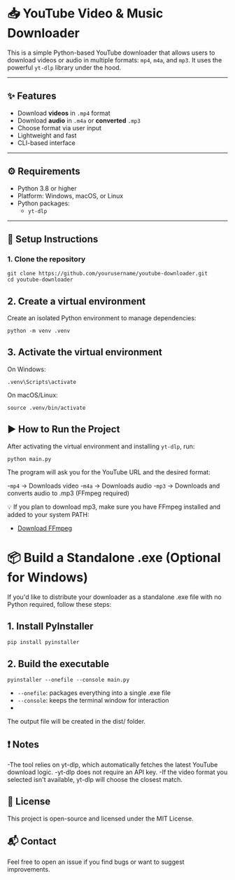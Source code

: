 # 📥 YouTube Video & Music Downloader

This is a simple Python-based YouTube downloader that allows users to download videos or audio in multiple formats: `mp4`, `m4a`, and `mp3`. It uses the powerful `yt-dlp` library under the hood.

---

## ✨ Features

- Download **videos** in `.mp4` format
- Download **audio** in `.m4a` or **converted** `.mp3`
- Choose format via user input
- Lightweight and fast
- CLI-based interface

---

## ⚙️ Requirements

- Python 3.8 or higher
- Platform: Windows, macOS, or Linux
- Python packages:
  - `yt-dlp`

---

## 🔧 Setup Instructions

### 1. Clone the repository

```
git clone https://github.com/yourusername/youtube-downloader.git
cd youtube-downloader
```

## 2. Create a virtual environment

Create an isolated Python environment to manage dependencies:
```
python -m venv .venv
```

## 3. Activate the virtual environment

On Windows:
```
.venv\Scripts\activate
```

On macOS/Linux:
```
source .venv/bin/activate
```

## ▶️ How to Run the Project

After activating the virtual environment and installing `yt-dlp`, run:
```
python main.py
```
The program will ask you for the YouTube URL and the desired format:

-`mp4` → Downloads video
-`m4a` → Downloads audio
-`mp3` → Downloads and converts audio to .mp3 (FFmpeg required)

💡 If you plan to download mp3, make sure you have FFmpeg installed and added to your system PATH:

- [Download FFmpeg](https://ffmpeg.org/download.html)



# 📦 Build a Standalone .exe (Optional for Windows)
If you'd like to distribute your downloader as a standalone .exe file with no Python required, follow these steps:

## 1. Install PyInstaller
```
pip install pyinstaller
```

## 2. Build the executable
```
pyinstaller --onefile --console main.py
```

- `--onefile`: packages everything into a single .exe file
- `--console`: keeps the terminal window for interaction
- 
The output file will be created in the dist/ folder.

## ❗ Notes
-The tool relies on yt-dlp, which automatically fetches the latest YouTube download logic.
-yt-dlp does not require an API key.
-If the video format you selected isn't available, yt-dlp will choose the closest match.

## 📝 License
This project is open-source and licensed under the MIT License.

## 📬 Contact
Feel free to open an issue if you find bugs or want to suggest improvements.
